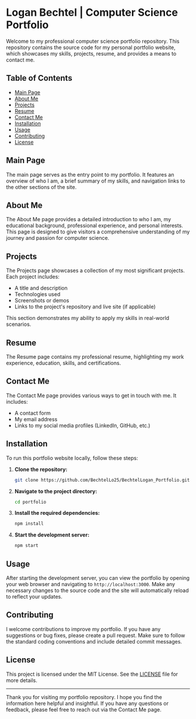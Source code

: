 # Logan Bechtel | Computer Science Portfolio

Welcome to my professional computer science portfolio repository. This repository contains the source code for my personal portfolio website, which showcases my skills, projects, resume, and provides a means to contact me.

## Table of Contents
- [Main Page](#main-page)
- [About Me](#about-me)
- [Projects](#projects)
- [Resume](#resume)
- [Contact Me](#contact-me)
- [Installation](#installation)
- [Usage](#usage)
- [Contributing](#contributing)
- [License](#license)

## Main Page

The main page serves as the entry point to my portfolio. It features an overview of who I am, a brief summary of my skills, and navigation links to the other sections of the site.

## About Me

The About Me page provides a detailed introduction to who I am, my educational background, professional experience, and personal interests. This page is designed to give visitors a comprehensive understanding of my journey and passion for computer science.

## Projects

The Projects page showcases a collection of my most significant projects. Each project includes:
- A title and description
- Technologies used
- Screenshots or demos
- Links to the project's repository and live site (if applicable)

This section demonstrates my ability to apply my skills in real-world scenarios.

## Resume

The Resume page contains my professional resume, highlighting my work experience, education, skills, and certifications.

## Contact Me

The Contact Me page provides various ways to get in touch with me. It includes:
- A contact form
- My email address
- Links to my social media profiles (LinkedIn, GitHub, etc.)

## Installation

To run this portfolio website locally, follow these steps:

1. **Clone the repository:**
   ```bash
   git clone https://github.com/BechtelLo25/BechtelLogan_Portfolio.git
   ```
2. **Navigate to the project directory:**
   ```bash
   cd portfolio
   ```
3. **Install the required dependencies:**
   ```bash
   npm install
   ```
4. **Start the development server:**
   ```bash
   npm start
   ```

## Usage

After starting the development server, you can view the portfolio by opening your web browser and navigating to `http://localhost:3000`. Make any necessary changes to the source code and the site will automatically reload to reflect your updates.

## Contributing

I welcome contributions to improve my portfolio. If you have any suggestions or bug fixes, please create a pull request. Make sure to follow the standard coding conventions and include detailed commit messages.

## License

This project is licensed under the MIT License. See the [LICENSE](LICENSE) file for more details.

---

Thank you for visiting my portfolio repository. I hope you find the information here helpful and insightful. If you have any questions or feedback, please feel free to reach out via the Contact Me page.
